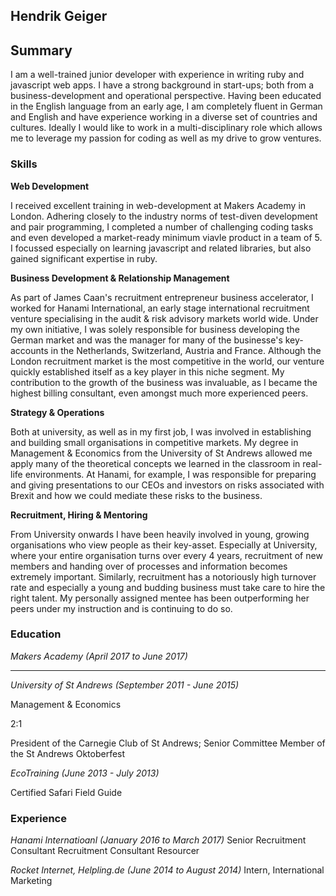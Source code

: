 ## Hendrik Geiger

## Summary

I am a well-trained junior developer with experience in writing ruby and javascript web apps. I have a strong background in start-ups; both from a business-development and operational perspective. Having been educated in the English language from an early age, I am completely fluent in German and English and have experience working in a diverse set of countries and cultures. Ideally I would like to work in a multi-disciplinary role which allows me to leverage my passion for coding as well as my drive to grow ventures.


### Skills

**Web Development**

I received excellent training in web-development at Makers Academy in London. Adhering closely to the industry norms of test-diven development and pair programming, I completed a number of challenging coding tasks and even developed a market-ready minimum viavle product in a team of 5. I focussed especially on learning javascript and related libraries, but also gained significant expertise in ruby.

**Business Development & Relationship Management**

As part of James Caan's recruitment entrepreneur business accelerator, I worked for Hanami International, an early stage international recruitment venture specialising in the audit & risk advisory markets world wide. Under my own initiative, I was solely responsible for business developing the German market and was the manager for many of the businesse's key-accounts in the Netherlands, Switzerland, Austria and France. Although the London recruitment market is the most competitive in the world, our venture quickly established itself as a key player in this niche segment. My contribution to the growth of the business was invaluable, as I became the highest billing consultant, even amongst much more experienced peers.

**Strategy & Operations**

Both at university, as well as in my first job, I was involved in establishing and building small organisations in competitive markets. My degree in Management & Economics from the University of St Andrews allowed me apply many of the theoretical concepts we learned in the classroom in real-life environments. At Hanami, for example, I was responsible for preparing and giving presentations to our CEOs and investors on risks associated with Brexit and how we could mediate these risks to the business.

**Recruitment, Hiring & Mentoring**

From University onwards I have been heavily involved in young, growing organisations who view people as their key-asset. Especially at University, where your entire organisation turns over every 4 years, recruitment of new members and handing over of processes and information becomes extremely important. Similarly, recruitment has a notoriously high turnover rate and especially a young and budding business must take care to hire the right talent. My personally assigned mentee has been outperforming her peers under my instruction and is continuing to do so.


### Education

*Makers Academy (April 2017 to June 2017)*

---


*University of St Andrews (September 2011 - June 2015)*

Management & Economics

2:1

President of the Carnegie Club of St Andrews; Senior Committee Member of the St Andrews Oktoberfest


*EcoTraining (June 2013 - July 2013)*

Certified Safari Field Guide

### Experience

*Hanami Internatioanl (January 2016 to March 2017)*
Senior Recruitment Consultant
Recruitment Consultant
Resourcer

*Rocket Internet, Helpling.de (June 2014 to August 2014)*
Intern, International Marketing
